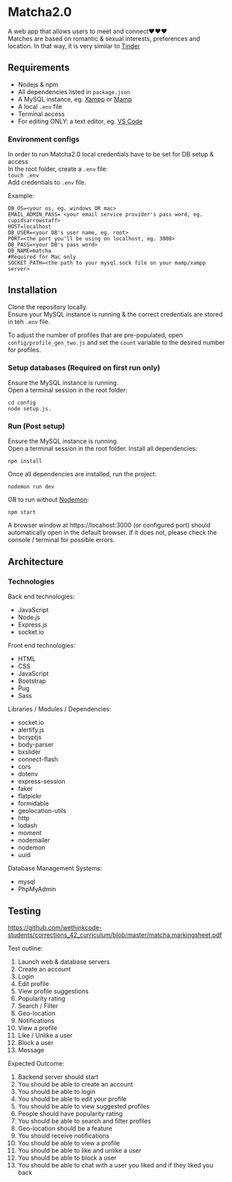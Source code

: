 # Matcha2.0
A web app that allows users to meet and connect❤️❤️❤️  
Matches are based on romantic & sexual interests, preferences and location. In that way, it is very similar to [Tinder](https://tinder.com/?lang=en)
 
## Requirements
- Nodejs & npm
- All dependencies listed in `package.json`
- A MySQL instance, eg. [Xampp](https://www.apachefriends.org/download.html) or [Mamp](https://bitnami.com/stacks/infrastructure)
- A local `.env` file
- Terminal access
- For editing ONLY: a text editor, eg. [VS Code](https://code.visualstudio.com/)
 
### Environment configs  
In order to run Matcha2.0 local credentials have to be set for DB setup & access  
In the root folder, create a `.env` file:  
```touch .env```  
Add credentials to `.env` file.
 
Example:  
```
DB_OS=<your os, eg. windows OR mac>
EMAIL_ADMIN_PASS= <your email service provider's pass word, eg. cupidsarrowstaff>
HOST=localhost
DB_USER=<your DB's user name, eg. root>
PORT=<the port you'll be using on localhost, eg. 3000>
DB_PASS=<your DB's pass word>
DB_NAME=matcha
#Required for Mac only
SOCKET_PATH=<the path to your mysql.sock file on your mamp/xampp server>
```
 
## Installation  
Clone the repository locally.  
Ensure your MySQL instance is running & the correct credentials are stored in teh `.env` file. 
 
To adjust the number of profiles that are pre-populated, open `config/profile_gen_two.js` and set the `count` variable to the desired number for profiles.   
 
### Setup databases (Required on first run only)  
Ensure the MySQL instance is running.  
Open a terminal session in the root folder:
```
cd config
node setup.js.
```
 
### Run (Post setup)  
Ensure the MySQL instance is running.  
Open a terminal session in the root folder.
Install all dependencies:
```
npm install
```
Once all dependencies are installed, run the project:
```
nodemon run dev
```
OR to run without [Nodemon](https://nodemon.io/):
```
npm start
```
 
A browser window at https://locahost:3000 (or configured port) should automatically open in the default browser. If it does not, please check the console / terminal for possible errors.
 
## Architecture  
### Technologies
Back end technologies:
- JavaScript
- Node.js
- Express.js
- socket.io
 
Front end technologies:
- HTML
- CSS
- JavaScript
- Bootstrap
- Pug
- Sass
 
Libraries / Modules / Dependencies:
- socket.io
- alertify.js
- bcryptjs
- body-parser
- bxslider
- connect-flash
- cors
- dotenv
- express-session
- faker
- flatpickr
- formidable
- geolocation-utils
- http
- lodash
- moment
- nodemailer
- nodemon
- uuid
 
Database Management Systems:
- mysql
- PhpMyAdmin
 
## Testing
https://github.com/wethinkcode-students/corrections_42_curriculum/blob/master/matcha.markingsheet.pdf
 
Test outline:
1. Launch web & database servers
2. Create an account
3. Login
4. Edit profile
5. View profile suggestions
6. Popularity rating
7. Search / Filter
8. Geo-location
9. Notifications
10. View a profile
11. Like / Unlike a user
12. Block a user
13. Message

Expected Outcome:
1. Backend server should start
2. You should be able to create an account
3. You should be able to login
4. You should be able to edit your profile
5. You should be able to view suggested profiles
6. People should have popularity rating
7. You should be able to search and filter profiles
8. Geo-location should be a feature
9. You should receive notifications
10. You should be able to view a profile
11. You should be able to like and unlike a user
12. You should be able to block a user
13. You should be able to chat with a user you liked and if they liked you back
